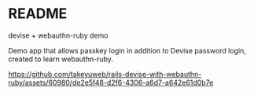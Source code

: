 # README

devise + webauthn-ruby demo

Demo app that allows passkey login in addition to Devise password login, created to learn webauthn-ruby.

https://github.com/takeyuweb/rails-devise-with-webauthn-ruby/assets/60980/de2e5f48-d2f6-4306-a6d7-a642e61d0b7e
